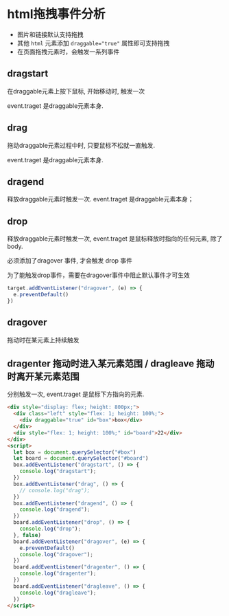 # html拖拽事件分析

- 图片和链接默认支持拖拽
- 其他 `html` 元素添加 `draggable="true"` 属性即可支持拖拽
- 在页面拖拽元素时，会触发一系列事件



## dragstart

在draggable元素上按下鼠标, 开始移动时, 触发一次

event.traget 是draggable元素本身.



## drag

拖动draggable元素过程中时, 只要鼠标不松就一直触发.

event.traget 是draggable元素本身.



## dragend

释放draggable元素时触发一次.
event.traget 是draggable元素本身；

### 

## drop

释放draggable元素时触发一次, event.traget 是鼠标释放时指向的任何元素, 除了body.

必须添加了dragover 事件, 才会触发 drop 事件

为了能触发drop事件，需要在dragover事件中阻止默认事件才可生效

```js
target.addEventListener("dragover", (e) => {
  e.preventDefault()
})
```



## dragover

拖动时在某元素上持续触发



## dragenter 拖动时进入某元素范围 / dragleave 拖动时离开某元素范围

分别触发一次, event.traget 是鼠标下方指向的元素.



```html
<div style="display: flex; height: 800px;">
  <div class="left" style="flex: 1; height: 100%;">
    <div draggable="true" id="box">box</div>
  </div>
  <div style="flex: 1; height: 100%;" id="board">22</div>
</div>
<script>
  let box = document.querySelector("#box")
  let board = document.querySelector("#board")
  box.addEventListener("dragstart", () => {
    console.log("dragstart");
  })
  box.addEventListener("drag", () => {
    // console.log("drag");
  })
  box.addEventListener("dragend", () => {
    console.log("dragend");
  })
  board.addEventListener("drop", () => {
    console.log("drop");
  }, false)
  board.addEventListener("dragover", (e) => {
    e.preventDefault()
    console.log("dragover");
  })
  board.addEventListener("dragenter", () => {
    console.log("dragenter");
  })
  board.addEventListener("dragleave", () => {
    console.log("dragleave");
  })
</script>
```

















